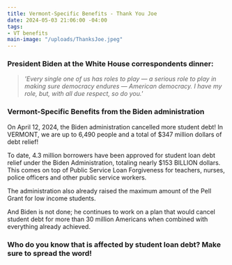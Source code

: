 ```yaml
---
title: Vermont-Specific Benefits - Thank You Joe
date: 2024-05-03 21:06:00 -04:00
tags:
- VT benefits
main-image: "/uploads/ThanksJoe.jpeg"
---
```




### President Biden at the White House correspondents dinner:
> *'Every single one of us has roles to play — a serious role to play in making sure democracy endures — American democracy. I have my role, but, with all due respect, so do you.'*

### Vermont-Specific Benefits from the Biden administration

On April 12, 2024, the Biden administration cancelled more student debt!  In VERMONT, we are up to 6,490 people and a total of $347 million dollars of debt relief! 

To date, 4.3 million borrowers have been approved for student loan debt relief under the Biden Administration, totaling nearly $153 BILLION dollars. This comes on top of Public Service Loan Forgiveness for teachers, nurses, police officers and other public service workers. 

The administration also already raised the maximum amount of the Pell Grant for low income students.

And Biden is not done; he continues to work on a plan that would cancel student debt for more than 30 million Americans when combined with everything already achieved.

### Who do you know that is affected by student loan debt?  Make sure to spread the word!